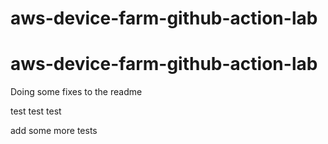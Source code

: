 # aws-device-farm-github-action-lab
# aws-device-farm-github-action-lab

Doing some fixes to the readme

test 
test
test

add some more tests

